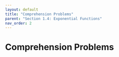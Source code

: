 ```yaml
---
layout: default
title: "Comprehension Problems"
parent: "Section 1.4: Exponential Functions"
nav_order: 2
---
```

# Comprehension Problems
<!-- ## The Tangent and Velocity Problems -->

